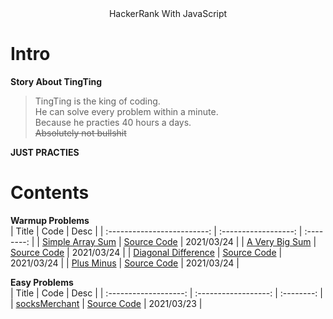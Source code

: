 <center>HackerRank With JavaScript</center >

# Intro 
**Story About TingTing**
> TingTing is the king of coding.  
He can solve every problem within a minute.  
Because he practies 40 hours a days.  
~~Absolutely not bullshit~~

**JUST PRACTIES**  
# Contents  
**Warmup Problems**  
|            Title            |         Code         |    Desc    |
| :-------------------------: | :------------------: | :--------: |
|  [Simple Array Sum][2web]   | [Source Code][2code] | 2021/03/24 |
|   [A Very Big Sum][3web]    | [Source Code][2code] | 2021/03/24 |
| [Diagonal Difference][4web] | [Source Code][4code] | 2021/03/24 |
|     [Plus Minus][5web]      | [Source Code][5code] | 2021/03/24 |


**Easy Problems**  
|         Title         |         Code         |    Desc    |
| :-------------------: | :------------------: | :--------: |
| [socksMerchant][1web] | [Source Code][1code] | 2021/03/23 |




<!-- URL Below -->
[1web]:https://www.hackerrank.com/challenges/sock-merchant/
[1code]:./src/easy/socksMerchant.js

[2web]:https://www.hackerrank.com/challenges/simple-array-sum/problem
[2code]:./src/warmup/simpleArraySum.js

[3web]:https://www.hackerrank.com/challenges/a-very-big-sum/**problem**

[4web]:https://www.hackerrank.com/challenges/diagonal-difference/problem
[4code]:./src/warmup/diagonalDifference.js

[5web]:https://www.hackerrank.com/challenges/plus-minus/
[5code]:./src/warmup/plusMinus.js